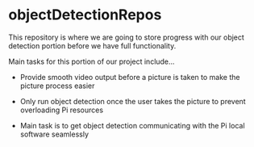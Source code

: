 # objectDetectionRepos
This repository is where we are going to store progress with our object detection portion before we have full functionality.

Main tasks for this portion of our project include...

- Provide smooth video output before a picture is taken to make the picture process easier
- Only run object detection once the user takes the picture to prevent overloading Pi resources

- Main task is to get object detection communicating with the Pi local software seamlessly
